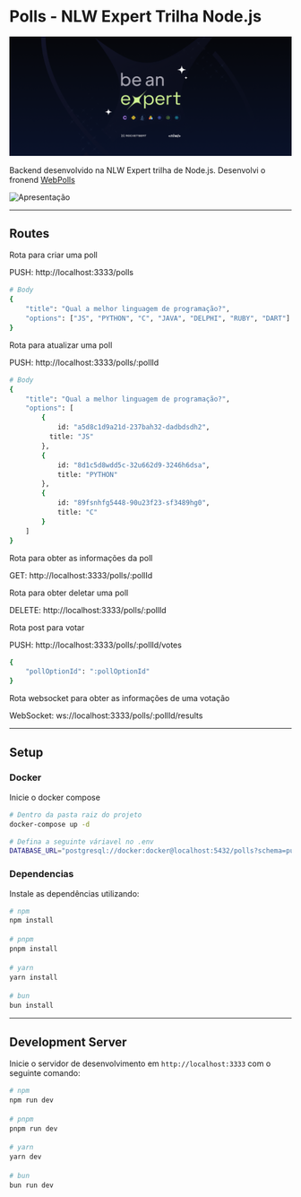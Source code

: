 # Polls - NLW Expert Trilha Node.js

![NLW](https://github.com/castelogui/polls/blob/main/assets/nlw.png)

Backend desenvolvido na NLW Expert trilha de Node.js.
Desenvolvi o fronend [WebPolls](https://github.com/castelogui/webpolls)

![Apresentação](https://github.com/castelogui/polls/blob/main/assets/exemple.gif)

----

## Routes

Rota para criar uma poll

PUSH: http://localhost:3333/polls

```bash
# Body
{
	"title": "Qual a melhor linguagem de programação?",
	"options": ["JS", "PYTHON", "C", "JAVA", "DELPHI", "RUBY", "DART"]
}
```

Rota para atualizar uma poll

PUSH: http://localhost:3333/polls/:pollId

```bash
# Body
{
	"title": "Qual a melhor linguagem de programação?",
	"options": [
		{
			id: "a5d8c1d9a21d-237bah32-dadbdsdh2",
		  title: "JS"
		},
		{
			id: "8d1c5d8wdd5c-32u662d9-3246h6dsa",
			title: "PYTHON"
		},
		{
			id: "89fsnhfg5448-90u23f23-sf3489hg0",
			title: "C"
		}
	]
}
```

Rota para obter as informações da poll

GET: http://localhost:3333/polls/:pollId

Rota para obter deletar uma poll

DELETE: http://localhost:3333/polls/:pollId

Rota post para votar

PUSH: http://localhost:3333/polls/:pollId/votes

```bash
{
	"pollOptionId": ":pollOptionId"
}
```

Rota websocket para obter as informações de uma votação

WebSocket: ws://localhost:3333/polls/:pollId/results

----

## Setup

### Docker

Inicie o docker compose

```bash
# Dentro da pasta raiz do projeto
docker-compose up -d
```

```bash
# Defina a seguinte váriavel no .env
DATABASE_URL="postgresql://docker:docker@localhost:5432/polls?schema=public"
```

### Dependencias

Instale as dependências utilizando:

```bash
# npm
npm install

# pnpm
pnpm install

# yarn
yarn install

# bun
bun install
```

----

## Development Server

Inicie o servidor de desenvolvimento em `http://localhost:3333` com o seguinte comando:

```bash
# npm
npm run dev

# pnpm
pnpm run dev

# yarn
yarn dev

# bun
bun run dev
```
